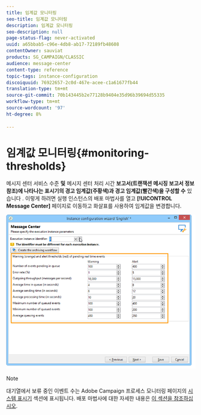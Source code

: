 ```yaml
---
title: 임계값 모니터링
seo-title: 임계값 모니터링
description: 임계값 모니터링
seo-description: null
page-status-flag: never-activated
uuid: a65bbab5-c96e-4db8-ab17-72189fb48608
contentOwner: sauviat
products: SG_CAMPAIGN/CLASSIC
audience: message-center
content-type: reference
topic-tags: instance-configuration
discoiquuid: 76922657-2c0d-467e-acee-c1a61677fb44
translation-type: tm+mt
source-git-commit: 70b143445b2e77128b9404e35d96b39694d55335
workflow-type: tm+mt
source-wordcount: '97'
ht-degree: 8%

---
```



# 임계값 모니터링{#monitoring-thresholds}

메시지 센터 서비스 수준 **및** 메시지 센터 처리 시간 **보고서(트랜잭션 메시징 보고서 정보 참조)에 나타나는 표시기의 경고 임계값(주황색)과 경고 임계값(빨간색)을 구성할 수** 있습니다 [](../../message-center/using/about-transactional-messaging-reports.md). 이렇게 하려면 실행 인스턴스의 배포 마법사를 열고 **[!UICONTROL Message Center]** 페이지로 이동하고 화살표를 사용하여 임계값을 변경합니다.

![](assets/messagecenter_monitor_events_001.png)

>[!NOTE]
>
>대기열에서 보류 중인 이벤트 수는 Adobe Campaign 프로세스 모니터링 페이지의 [시스템 표시기](../../production/using/monitoring-processes.md#system-indicators) 섹션에 표시됩니다. 배포 마법사에 대한 자세한 내용은 [이 섹션을 참조하십시오](../../installation/using/deploying-an-instance.md#deployment-wizard).

